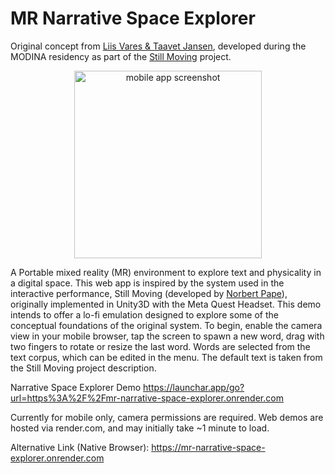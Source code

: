 # MR Narrative Space Explorer

Original concept from [Liis Vares & Taavet Jansen](https://vares.digital), developed during the MODINA residency as part of the [Still Moving](https://modina.eu/projects/still-moving/) project.

<p align="center">
    <img src="https://modina.eu/wp-content/uploads/2025/08/IMG_43D24A41DEAA-1-portrait-scaled.png" alt="mobile app screenshot" width="300">
</p>

A Portable mixed reality (MR) environment to explore text and physicality in a digital space. This web app is inspired by the system used in the interactive performance, Still Moving (developed by [Norbert Pape](https://norbertpape.github.io/index.html)), originally implemented in Unity3D with the Meta Quest Headset. This demo intends to offer a lo-fi emulation designed to explore some of the conceptual foundations of the original system.
To begin, enable the camera view in your mobile browser, tap the screen to spawn a new word, drag with two fingers to rotate or resize the last word. Words are selected from the text corpus, which can be edited in the menu. The default text is taken from the Still Moving project description.

Narrative Space Explorer Demo https://launchar.app/go?url=https%3A%2F%2Fmr-narrative-space-explorer.onrender.com

Currently for mobile only, camera permissions are required. Web demos are hosted via render.com, and may initially take ~1 minute to load.

Alternative Link (Native Browser): https://mr-narrative-space-explorer.onrender.com